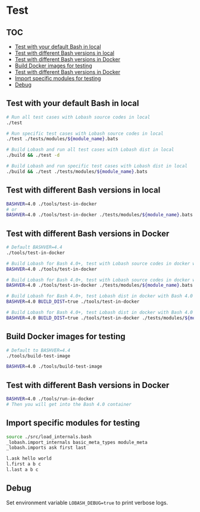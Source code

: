 # Test

## TOC

<!-- MarkdownTOC GFM -->

- [Test with your default Bash in local](#test-with-your-default-bash-in-local)
- [Test with different Bash versions in local](#test-with-different-bash-versions-in-local)
- [Test with different Bash versions in Docker](#test-with-different-bash-versions-in-docker)
- [Build Docker images for testing](#build-docker-images-for-testing)
- [Test with different Bash versions in Docker](#test-with-different-bash-versions-in-docker-1)
- [Import specific modules for testing](#import-specific-modules-for-testing)
- [Debug](#debug)

<!-- /MarkdownTOC -->

## Test with your default Bash in local

```sh
# Run all test cases with Lobash source codes in local
./test

# Run specific test cases with Lobash source codes in local
./test ./tests/modules/${module_name}.bats

# Build Lobash and run all test cases with Lobash dist in local
./build && ./test -d

# Build Lobash and run specific test cases with Lobash dist in local
./build && ./test ./tests/modules/${module_name}.bats
```

## Test with different Bash versions in local

```sh
BASHVER=4.0 ./tools/test-in-docker
# or
BASHVER=4.0 ./tools/test-in-docker ./tests/modules/${module_name}.bats
```

## Test with different Bash versions in Docker

```sh
# Default BASHVER=4.4
./tools/test-in-docker

# Build Lobash for Bash 4.0+, test with Lobash source codes in docker with Bash 4.0
BASHVER=4.0 ./tools/test-in-docker

# Build Lobash for Bash 4.0+, test with Lobash source codes in docker with Bash 4.0
BASHVER=4.0 ./tools/test-in-docker ./tests/modules/${module_name}.bats

# Build Lobash for Bash 4.0+, test Lobash dist in docker with Bash 4.0
BASHVER=4.0 BUILD_DIST=true ./tools/test-in-docker

# Build Lobash for Bash 4.0+, test Lobash dist in docker with Bash 4.0
BASHVER=4.0 BUILD_DIST=true ./tools/test-in-docker ./tests/modules/${module_name}.bats
```

## Build Docker images for testing

```sh
# Default to BASHVER=4.4
./tools/build-test-image

BASHVER=4.0 ./tools/build-test-image
```

## Test with different Bash versions in Docker

```sh
BASHVER=4.0 ./tools/run-in-docker
# Then you will get into the Bash 4.0 container
```

## Import specific modules for testing

```sh
source ./src/load_internals.bash
_lobash.import_internals basic_meta_types module_meta
_lobash.imports ask first last

l.ask hello world
l.first a b c
l.last a b c
```

## Debug

Set environment variable `LOBASH_DEBUG=true` to print verbose logs.
